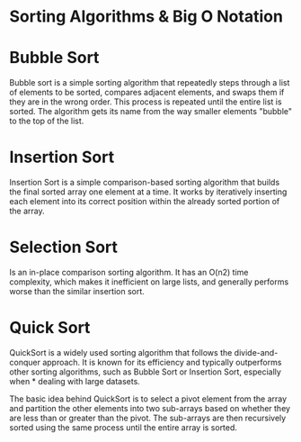 # Sorting Algorithms & Big O Notation

# Bubble Sort
Bubble sort is a simple sorting algorithm that repeatedly steps through a list of elements to be sorted, compares adjacent elements, and swaps them if they are in the wrong order. This process is repeated until the entire list is sorted. The algorithm gets its name from the way smaller elements "bubble" to the top of the list.

# Insertion Sort
Insertion Sort is a simple comparison-based sorting algorithm that builds the final sorted array one element at a time. It works by iteratively inserting each element into its correct position within the already sorted portion of the array.

# Selection Sort
Is an in-place comparison sorting algorithm. It has an O(n2) time complexity, which makes it inefficient on large lists, and generally performs worse than the similar insertion sort.

# Quick Sort
QuickSort is a widely used sorting algorithm that follows the divide-and-conquer approach. It is known for its efficiency and typically outperforms other sorting algorithms, such as Bubble Sort or Insertion Sort, especially when * dealing with large datasets.

The basic idea behind QuickSort is to select a pivot element from the array and partition the other elements into two sub-arrays based on whether they are less than or greater than the pivot. The sub-arrays are then recursively sorted using the same process until the entire array is sorted.
